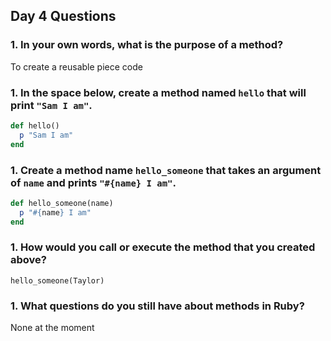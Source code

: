 ## Day 4 Questions

### 1. In your own words, what is the purpose of a method?  

  To create a reusable piece code

### 1. In the space below, create a method named `hello` that will print `"Sam I am"`.  
```ruby
def hello()
  p "Sam I am"
end
```
### 1. Create a method name `hello_someone` that takes an argument of `name` and prints `"#{name} I am"`.  
```ruby
def hello_someone(name)
  p "#{name} I am"
end
```
### 1. How would you call or execute the method that you created above?  

`hello_someone(Taylor)`

### 1. What questions do you still have about methods in Ruby?  

None at the moment
